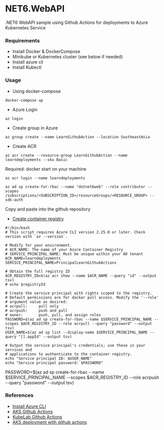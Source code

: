 # NET6.WebAPI
.NET6 WebAPI sample using Github Actions for deployments to Azure Kubernetes Service

### Requirements
+ Install Docker & DockerCompose
+ Minikube or Kubernetes cluster (see below if needed)
+ Install azure cli
+ Install Kubectl

### Usage
+ Using docker-compose
```
docker-compose up
```

+ Azure Login
```
az login
```

+ Create group in Azure
```
az group create --name LearnGithubAction --location SoutheastAsia
```

+ Create ACR
```
az acr create --resource-group LearnGithubAction --name learndeployments --sku Basic
```

Required: docker start on your machine
```
az acr login --name learndeployments
```

```
az ad sp create-for-rbac --name "dotnet6web" --role contributor --scopes /subscriptions/<SUBSCRIPTION_ID>/resourceGroups/<RESOURCE_GROUP> --sdk-auth

```
Copy and paste into the github repository 


+ [Create container registry](https://docs.microsoft.com/en-us/azure/container-registry/container-registry-auth-service-principal)
```
#!/bin/bash
# This script requires Azure CLI version 2.25.0 or later. Check version with `az --version`.

# Modify for your environment.
# ACR_NAME: The name of your Azure Container Registry
# SERVICE_PRINCIPAL_NAME: Must be unique within your AD tenant
ACR_NAME=learndeployments
SERVICE_PRINCIPAL_NAME=PrincipalLearnGithubActions

# Obtain the full registry ID
ACR_REGISTRY_ID=$(az acr show --name $ACR_NAME --query "id" --output tsv)
# echo $registryId

# Create the service principal with rights scoped to the registry.
# Default permissions are for docker pull access. Modify the '--role'
# argument value as desired:
# acrpull:     pull only
# acrpush:     push and pull
# owner:       push, pull, and assign roles
PASSWORD=$(az ad sp create-for-rbac --name $SERVICE_PRINCIPAL_NAME --scopes $ACR_REGISTRY_ID --role acrpull --query "password" --output tsv)
USER_NAME=$(az ad sp list --display-name $SERVICE_PRINCIPAL_NAME --query "[].appId" --output tsv)

# Output the service principal's credentials; use these in your services and
# applications to authenticate to the container registry.
echo "Service principal ID: $USER_NAME"
echo "Service principal password: $PASSWORD"
```

PASSWORD=$(az ad sp create-for-rbac --name $SERVICE_PRINCIPAL_NAME --scopes $ACR_REGISTRY_ID --role acrpush --query "password" --output tsv)
### References
+ [Install Azure CLI](https://docs.microsoft.com/en-us/cli/azure/install-azure-cli-macos)
+ [AKS Github Actions](https://docs.microsoft.com/en-us/azure/aks/kubernetes-action?tabs=userlevel)
+ [KubeLab Github Actions](https://azure.github.io/kube-labs/1-github-actions.html#_1-create-a-deployment-pipeline)
+ [AKS deployment with github actions](https://docs.microsoft.com/en-us/learn/modules/aks-deployment-pipeline-github-actions/)
